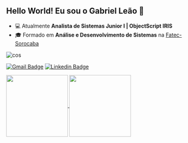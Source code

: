 ## Hello World! Eu sou o Gabriel Leão 👋

- 💻 Atualmente **Analista de Sistemas Junior I | ObjectScript IRIS**
- 🎓 Formado em **Análise e Desenvolvimento de Sistemas** na <a href=http://www.fatecsorocaba.edu.br/>Fatec-Sorocaba<a/>

<img align="center" alt="cos" src="https://img.shields.io/badge/ObjectScript-Intersystems IRIS-009e60?style=for-the-badge&logo=java&logoColor=02ff9c" />

[![Gmail Badge](https://img.shields.io/badge/-Gmail-fc4848?style=for-the-badge&logo=gmail&logoColor=white)](mailto:gabrielclf10@gmail.com)
[![Linkedin Badge](https://img.shields.io/badge/-LinkedIn-0077B5?style=for-the-badge&logo=Linkedin&logoColor=white&link=https://www.linkedin.com/in/gabriel-claudino-leao-feitosa)](https://www.linkedin.com/in/gabriel-claudino-leao-feitosa/)

<a href="https://github.com/anuraghazra/github-readme-stats">
  <img height=165 align="center" src="https://github-readme-stats.vercel.app/api?username=Gabrielclf10&theme=dark" />
</a>
<a href="https://github.com/anuraghazra/convoychat">
  <img height=165 align="center" src="https://github-readme-stats.vercel.app/api/top-langs?username=Gabrielclf10&layout=compact&langs_count=8&card_width=320&theme=dark" />
</a>



